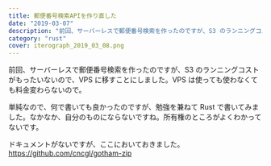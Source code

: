 ```yaml
---
title: 郵便番号検索APIを作り直した
date: "2019-03-07"
description: "前回、サーバーレスで郵便番号検索を作ったのですが、S3 のランニングコストがもったいないので、VPS に移すことにしました。VPS は使っても使わなくても料金変わらないので。"
category: "rust"
cover: iterograph_2019_03_08.png
---
```


前回、サーバーレスで郵便番号検索を作ったのですが、S3 のランニングコストがもったいないので、VPS に移すことにしました。VPS は使っても使わなくても料金変わらないので。

単純なので、何で書いても良かったのですが、勉強を兼ねて Rust で書いてみました。なかなか、自分のものにならないですね。所有権のところがよくわかってないです。

ドキュメントがないですが、ここにおいておきました。
https://github.com/cncgl/gotham-zip

